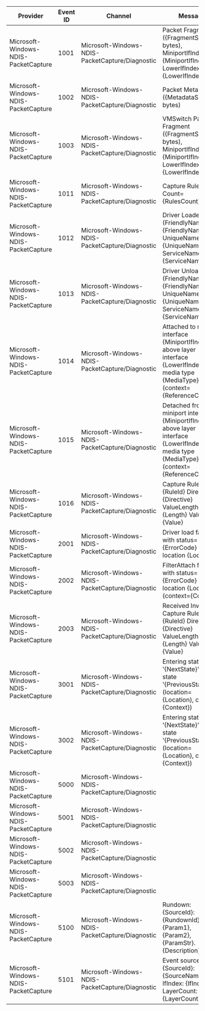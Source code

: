 Provider                              |  Event ID  |  Channel                                          |  Message
--------------------------------------|------------|---------------------------------------------------|--------------------------------------------------------------------------------------------------------------------------------------------------
Microsoft-Windows-NDIS-PacketCapture  |  1001      |  Microsoft-Windows-NDIS-PacketCapture/Diagnostic  |  Packet Fragment ({FragmentSize} bytes), MiniportIfIndex {MiniportIfIndex}, LowerIfIndex {LowerIfIndex}
Microsoft-Windows-NDIS-PacketCapture  |  1002      |  Microsoft-Windows-NDIS-PacketCapture/Diagnostic  |  Packet Metadata ({MetadataSize} bytes)
Microsoft-Windows-NDIS-PacketCapture  |  1003      |  Microsoft-Windows-NDIS-PacketCapture/Diagnostic  |  VMSwitch Packet Fragment ({FragmentSize} bytes), MiniportIfIndex {MiniportIfIndex}, LowerIfIndex {LowerIfIndex}
Microsoft-Windows-NDIS-PacketCapture  |  1011      |  Microsoft-Windows-NDIS-PacketCapture/Diagnostic  |  Capture Rules Count={RulesCount}
Microsoft-Windows-NDIS-PacketCapture  |  1012      |  Microsoft-Windows-NDIS-PacketCapture/Diagnostic  |  Driver Loaded (FriendlyName={FriendlyName} UniqueName={UniqueName} ServiceName={ServiceName})
Microsoft-Windows-NDIS-PacketCapture  |  1013      |  Microsoft-Windows-NDIS-PacketCapture/Diagnostic  |  Driver Unloaded (FriendlyName={FriendlyName} UniqueName={UniqueName} ServiceName={ServiceName})
Microsoft-Windows-NDIS-PacketCapture  |  1014      |  Microsoft-Windows-NDIS-PacketCapture/Diagnostic  |  Attached to miniport interface {MiniportIfIndex} above layer interface {LowerIfIndex} with media type {MediaType} (context={ReferenceContext})
Microsoft-Windows-NDIS-PacketCapture  |  1015      |  Microsoft-Windows-NDIS-PacketCapture/Diagnostic  |  Detached from miniport interface {MiniportIfIndex} above layer interface {LowerIfIndex} with media type {MediaType} (context={ReferenceContext})
Microsoft-Windows-NDIS-PacketCapture  |  1016      |  Microsoft-Windows-NDIS-PacketCapture/Diagnostic  |  Capture Rule: Id={RuleId} Directive={Directive} ValueLength={Length} Value={Value}
Microsoft-Windows-NDIS-PacketCapture  |  2001      |  Microsoft-Windows-NDIS-PacketCapture/Diagnostic  |  Driver load failed with status={ErrorCode} at location {Location}
Microsoft-Windows-NDIS-PacketCapture  |  2002      |  Microsoft-Windows-NDIS-PacketCapture/Diagnostic  |  FilterAttach failed with status={ErrorCode} at location {Location} (context={Context})
Microsoft-Windows-NDIS-PacketCapture  |  2003      |  Microsoft-Windows-NDIS-PacketCapture/Diagnostic  |  Received Invalid Capture Rule: Id={RuleId} Directive={Directive} ValueLength={Length} Value={Value}
Microsoft-Windows-NDIS-PacketCapture  |  3001      |  Microsoft-Windows-NDIS-PacketCapture/Diagnostic  |  Entering state '{NextState}' from state '{PreviousState}' (location={Location}, context={Context})
Microsoft-Windows-NDIS-PacketCapture  |  3002      |  Microsoft-Windows-NDIS-PacketCapture/Diagnostic  |  Entering state '{NextState}' from state '{PreviousState}' (location={Location}, context={Context})
Microsoft-Windows-NDIS-PacketCapture  |  5000      |  Microsoft-Windows-NDIS-PacketCapture/Diagnostic  |
Microsoft-Windows-NDIS-PacketCapture  |  5001      |  Microsoft-Windows-NDIS-PacketCapture/Diagnostic  |
Microsoft-Windows-NDIS-PacketCapture  |  5002      |  Microsoft-Windows-NDIS-PacketCapture/Diagnostic  |
Microsoft-Windows-NDIS-PacketCapture  |  5003      |  Microsoft-Windows-NDIS-PacketCapture/Diagnostic  |
Microsoft-Windows-NDIS-PacketCapture  |  5100      |  Microsoft-Windows-NDIS-PacketCapture/Diagnostic  |  Rundown: {SourceId}: {RundownId} - {Param1}, {Param2}, {ParamStr}. {Description}.
Microsoft-Windows-NDIS-PacketCapture  |  5101      |  Microsoft-Windows-NDIS-PacketCapture/Diagnostic  |  Event source: {SourceId}: {SourceName}, IfIndex: {IfIndex}, LayerCount: {LayerCount}.